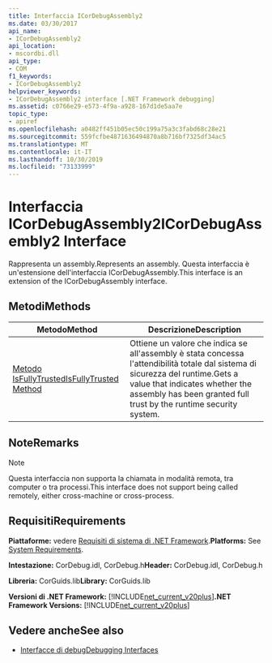 ```yaml
---
title: Interfaccia ICorDebugAssembly2
ms.date: 03/30/2017
api_name:
- ICorDebugAssembly2
api_location:
- mscordbi.dll
api_type:
- COM
f1_keywords:
- ICorDebugAssembly2
helpviewer_keywords:
- ICorDebugAssembly2 interface [.NET Framework debugging]
ms.assetid: c0766e29-e573-4f9a-a928-167d1de5aa7e
topic_type:
- apiref
ms.openlocfilehash: a0482ff451b05ec50c199a75a3c3fabd68c28e21
ms.sourcegitcommit: 559fcfbe4871636494870a8b716bf7325df34ac5
ms.translationtype: MT
ms.contentlocale: it-IT
ms.lasthandoff: 10/30/2019
ms.locfileid: "73133999"
---
```

# <a name="icordebugassembly2-interface"></a><span data-ttu-id="22be7-102">Interfaccia ICorDebugAssembly2</span><span class="sxs-lookup"><span data-stu-id="22be7-102">ICorDebugAssembly2 Interface</span></span>

<span data-ttu-id="22be7-103">Rappresenta un assembly.</span><span class="sxs-lookup"><span data-stu-id="22be7-103">Represents an assembly.</span></span> <span data-ttu-id="22be7-104">Questa interfaccia è un'estensione dell'interfaccia ICorDebugAssembly.</span><span class="sxs-lookup"><span data-stu-id="22be7-104">This interface is an extension of the ICorDebugAssembly interface.</span></span>  
  
## <a name="methods"></a><span data-ttu-id="22be7-105">Metodi</span><span class="sxs-lookup"><span data-stu-id="22be7-105">Methods</span></span>  
  
|<span data-ttu-id="22be7-106">Metodo</span><span class="sxs-lookup"><span data-stu-id="22be7-106">Method</span></span>|<span data-ttu-id="22be7-107">Descrizione</span><span class="sxs-lookup"><span data-stu-id="22be7-107">Description</span></span>|  
|------------|-----------------|  
|[<span data-ttu-id="22be7-108">Metodo IsFullyTrusted</span><span class="sxs-lookup"><span data-stu-id="22be7-108">IsFullyTrusted Method</span></span>](../../../../docs/framework/unmanaged-api/debugging/icordebugassembly2-isfullytrusted-method.md)|<span data-ttu-id="22be7-109">Ottiene un valore che indica se all'assembly è stata concessa l'attendibilità totale dal sistema di sicurezza del runtime.</span><span class="sxs-lookup"><span data-stu-id="22be7-109">Gets a value that indicates whether the assembly has been granted full trust by the runtime security system.</span></span>|  
  
## <a name="remarks"></a><span data-ttu-id="22be7-110">Note</span><span class="sxs-lookup"><span data-stu-id="22be7-110">Remarks</span></span>  
  
> [!NOTE]
> <span data-ttu-id="22be7-111">Questa interfaccia non supporta la chiamata in modalità remota, tra computer o tra processi.</span><span class="sxs-lookup"><span data-stu-id="22be7-111">This interface does not support being called remotely, either cross-machine or cross-process.</span></span>  
  
## <a name="requirements"></a><span data-ttu-id="22be7-112">Requisiti</span><span class="sxs-lookup"><span data-stu-id="22be7-112">Requirements</span></span>  
 <span data-ttu-id="22be7-113">**Piattaforme:** vedere [Requisiti di sistema di .NET Framework](../../../../docs/framework/get-started/system-requirements.md).</span><span class="sxs-lookup"><span data-stu-id="22be7-113">**Platforms:** See [System Requirements](../../../../docs/framework/get-started/system-requirements.md).</span></span>  
  
 <span data-ttu-id="22be7-114">**Intestazione:** CorDebug.idl, CorDebug.h</span><span class="sxs-lookup"><span data-stu-id="22be7-114">**Header:** CorDebug.idl, CorDebug.h</span></span>  
  
 <span data-ttu-id="22be7-115">**Libreria:** CorGuids.lib</span><span class="sxs-lookup"><span data-stu-id="22be7-115">**Library:** CorGuids.lib</span></span>  
  
 <span data-ttu-id="22be7-116">**Versioni di .NET Framework:** [!INCLUDE[net_current_v20plus](../../../../includes/net-current-v20plus-md.md)]</span><span class="sxs-lookup"><span data-stu-id="22be7-116">**.NET Framework Versions:** [!INCLUDE[net_current_v20plus](../../../../includes/net-current-v20plus-md.md)]</span></span>  
  
## <a name="see-also"></a><span data-ttu-id="22be7-117">Vedere anche</span><span class="sxs-lookup"><span data-stu-id="22be7-117">See also</span></span>

- [<span data-ttu-id="22be7-118">Interfacce di debug</span><span class="sxs-lookup"><span data-stu-id="22be7-118">Debugging Interfaces</span></span>](../../../../docs/framework/unmanaged-api/debugging/debugging-interfaces.md)
